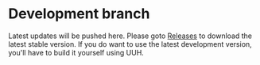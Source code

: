 # Development branch

Latest updates will be pushed here. Please goto [Releases](https://github.com/UserR00T/BP-Essentials/releases/latest) to download the latest stable version.
If you do want to use the latest development version, you'll have to build it yourself using UUH.